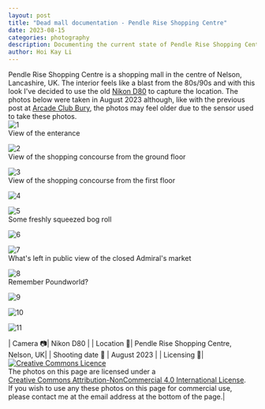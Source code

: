 ```yaml
---
layout: post
title: "Dead mall documentation - Pendle Rise Shopping Centre"
date: 2023-08-15
categories: photography
description: Documenting the current state of Pendle Rise Shopping Centre
author: Hoi Kay Li
---
```


Pendle Rise Shopping Centre is a shopping mall in the centre of Nelson, Lancashire, UK. The interior feels like a blast from the 80s/90s and with this look I've decided to use the old  [Nikon D80](https://www.dpreview.com/reviews/nikond80) to capture the location. The photos below were taken in August 2023 although, like with the previous post at [Arcade Club Bury](https://hoikay.li/photography/2023/08/12/ac-bury-photos/), the photos may feel older due to the sensor used to take these photos. <br>
![1]({{site.github.url}}/assets/photos/PendleRise-Aug2023/webDSC_0130.jpg) <br>
View of the enterance

![2]({{site.github.url}}/assets/photos/PendleRise-Aug2023/webDSC_0132.jpg) <br>
View of the shopping concourse from the ground floor

![3]({{site.github.url}}/assets/photos/PendleRise-Aug2023/webDSC_0122.jpg) <br>
View of the shopping concourse from the first floor

![4]({{site.github.url}}/assets/photos/PendleRise-Aug2023/webDSC_0146.jpg) <br>

![5]({{site.github.url}}/assets/photos/PendleRise-Aug2023/webDSC_0144.jpg) <br>
Some freshly squeezed bog roll

![6]({{site.github.url}}/assets/photos/PendleRise-Aug2023/webDSC_0142.jpg) <br>

![7]({{site.github.url}}/assets/photos/PendleRise-Aug2023/webDSC_0136.jpg) <br>
What's left in public view of the closed Admiral's market

![8]({{site.github.url}}/assets/photos/PendleRise-Aug2023/webDSC_0119.jpg) <br>
Remember Poundworld?

![9]({{site.github.url}}/assets/photos/PendleRise-Aug2023/webDSC_0118.jpg) <br>

![10]({{site.github.url}}/assets/photos/PendleRise-Aug2023/webDSC_0141.jpg) <br>

![11]({{site.github.url}}/assets/photos/PendleRise-Aug2023/webDSC_0113.jpg) <br>

| Camera 📷| Nikon D80 |
| Location 📌| Pendle Rise Shopping Centre, Nelson, UK|
| Shooting date 📅 | August 2023 |
| Licensing 📝| <a rel="license" href="http://creativecommons.org/licenses/by-nc/4.0/"><img alt="Creative Commons Licence" style="border-width:0" src="https://i.creativecommons.org/l/by-nc/4.0/88x31.png" /></a><br />The photos on this page are licensed under a<br> <a rel="license" href="http://creativecommons.org/licenses/by-nc/4.0/">Creative Commons Attribution-NonCommercial 4.0 International License</a>. <br> If you wish to use any these photos on this page for commercial use, <br>please contact me at the email address at the bottom of the page.|